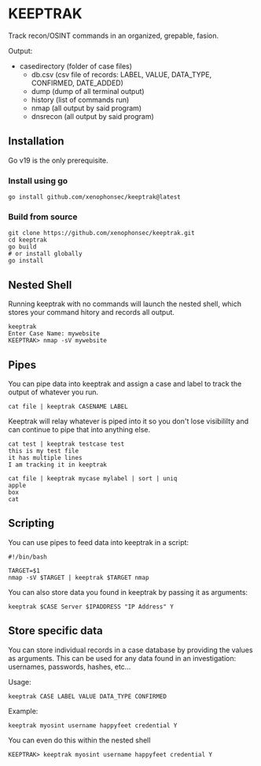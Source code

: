 # KEEPTRAK

Track recon/OSINT commands in an organized, grepable, fasion.

Output:
- casedirectory (folder of case files)
  - db.csv (csv file of records: LABEL, VALUE, DATA_TYPE, CONFIRMED, DATE_ADDED)
  - dump (dump of all terminal output)
  - history (list of commands run)
  - nmap (all output by said program)
  - dnsrecon (all output by said program)

## Installation

Go v19 is the only prerequisite.

### Install using go

```
go install github.com/xenophonsec/keeptrak@latest
```

### Build from source

```
git clone https://github.com/xenophonsec/keeptrak.git
cd keeptrak
go build
# or install globally
go install
```


## Nested Shell

Running keeptrak with no commands will launch the nested shell, which stores your command hitory and records all output.

```
keeptrak
Enter Case Name: mywebsite
KEEPTRAK> nmap -sV mywebsite
```

## Pipes

You can pipe data into keeptrak and assign a case and label to track the output of whatever you run.
```
cat file | keeptrak CASENAME LABEL
```

Keeptrak will relay whatever is piped into it so you don't lose visibililty and can continue to pipe that into anything else.
```
cat test | keeptrak testcase test
this is my test file
it has multiple lines
I am tracking it in keeptrak
```
```
cat file | keeptrak mycase mylabel | sort | uniq
apple
box
cat
```

## Scripting

You can use pipes to feed data into keeptrak in a script:
```
#!/bin/bash

TARGET=$1
nmap -sV $TARGET | keeptrak $TARGET nmap
```

You can also store data you found in keeptrak by passing it as arguments:
```
keeptrak $CASE Server $IPADDRESS "IP Address" Y
```

## Store specific data

You can store individual records in a case database by providing the values as arguments.
This can be used for any data found in an investigation: usernames, passwords, hashes, etc...

Usage:
```
keeptrak CASE LABEL VALUE DATA_TYPE CONFIRMED
```
Example:
```
keeptrak myosint username happyfeet credential Y
```

You can even do this within the nested shell
```
KEEPTRAK> keeptrak myosint username happyfeet credential Y
```
